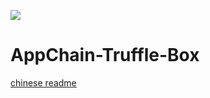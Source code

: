 ![](https://img.shields.io/badge/made%20for-Nervos%20AppChain-blue.svg)

# AppChain-Truffle-Box

[chinese readme](https://github.com/cryptape/appchain-truffle-box/tree/master/docs/zh)
